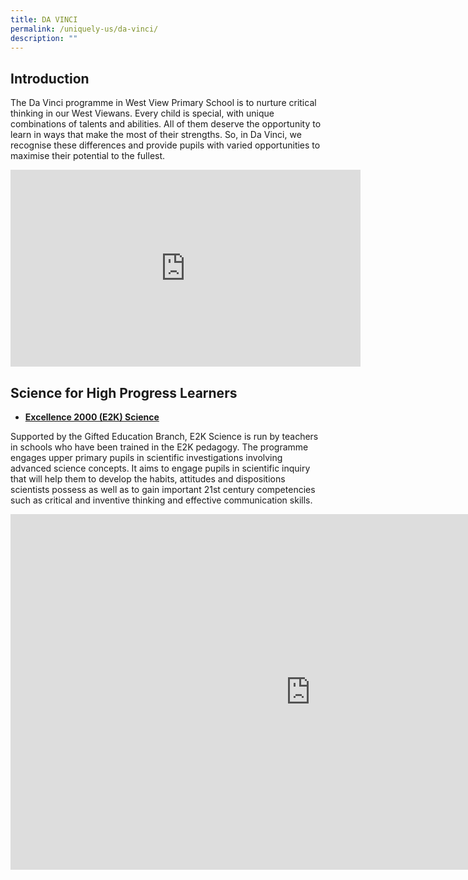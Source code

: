 ```yaml
---
title: DA VINCI
permalink: /uniquely-us/da-vinci/
description: ""
---
```

Introduction
------------

The Da Vinci programme in West View Primary School is to nurture critical thinking in our West Viewans. Every child is special, with unique combinations of talents and abilities. All of them deserve the opportunity to learn in ways that make the most of their strengths. So, in Da Vinci, we recognise these differences and provide pupils with varied opportunities to maximise their potential to the fullest.

<iframe allowfullscreen="" allow="accelerometer; autoplay; clipboard-write; encrypted-media; gyroscope; picture-in-picture" frameborder="0" title="YouTube video player" src="https://www.youtube.com/embed/kHzBzyFW-Io" height="315" width="560"></iframe>

Science for High Progress Learners
----------------------------------

*   **[Excellence 2000 (E2K) Science](http://moe.gov.sg/programmes/high-ability-learners)**

  

Supported by the Gifted Education Branch, E2K Science is run by teachers in schools who have been trained in the E2K pedagogy. The programme engages upper primary pupils in scientific investigations involving advanced science concepts. It aims to engage pupils in scientific inquiry that will help them to develop the habits, attitudes and dispositions scientists possess as well as to gain important 21st century competencies such as critical and inventive thinking and effective communication skills.

<iframe allowfullscreen="true" height="569" width="960" frameborder="0" src="https://docs.google.com/presentation/d/e/2PACX-1vQoepLqrRgFFD9W68q2bZz1dAimKu_cCZA5deMfJk21h1ajmEIjO5Ib5oPQgKmbvbqanszZNeSCINB6/embed?start=false&amp;loop=false&amp;delayms=3000"></iframe>

